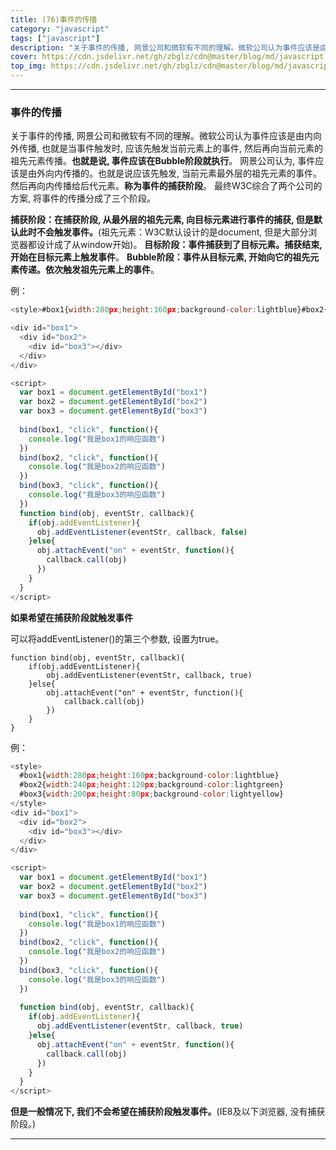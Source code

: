 ```yaml
---
title: (76)事件的传播
category: "javascript"
tags: ["javascript"]
description: "关于事件的传播, 网景公司和微软有不同的理解。微软公司认为事件应该是由内向外传播。网景公司认为, 事件应该是由外向内传播的。"
cover: https://cdn.jsdelivr.net/gh/zbglz/cdn@master/blog/md/javascript.svg
top_img: https://cdn.jsdelivr.net/gh/zbglz/cdn@master/blog/md/javascript.svg
---
```


***

### 事件的传播

关于事件的传播, 网景公司和微软有不同的理解。微软公司认为事件应该是由内向外传播, 也就是当事件触发时, 应该先触发当前元素上的事件, 然后再向当前元素的祖先元素传播。**也就是说, 事件应该在Bubble阶段就执行**。
网景公司认为, 事件应该是由外向内传播的。也就是说应该先触发, 当前元素最外层的祖先元素的事件。然后再向内传播给后代元素。**称为事件的捕获阶段**。
最终W3C综合了两个公司的方案, 将事件的传播分成了三个阶段。

**捕获阶段：在捕获阶段, 从最外层的祖先元素, 向目标元素进行事件的捕获, 但是默认此时不会触发事件。**(祖先元素：W3C默认设计的是document, 但是大部分浏览器都设计成了从window开始)。
**目标阶段：事件捕获到了目标元素。捕获结束, 开始在目标元素上触发事件**。
**Bubble阶段：事件从目标元素, 开始向它的祖先元素传递。依次触发祖先元素上的事件**。

例：



```js js
<style>#box1{width:280px;height:160px;background-color:lightblue}#box2{width:240px;height:120px;background-color:lightgreen}#box3{width:200px;height:80px;background-color:lightyellow}</style>

<div id="box1">
  <div id="box2">
    <div id="box3"></div>
  </div>
</div>

<script>
  var box1 = document.getElementById("box1")
  var box2 = document.getElementById("box2")
  var box3 = document.getElementById("box3")
  
  bind(box1, "click", function(){
    console.log("我是box1的响应函数")
  })
  bind(box2, "click", function(){
    console.log("我是box2的响应函数")
  })
  bind(box3, "click", function(){
    console.log("我是box3的响应函数")
  })
  function bind(obj, eventStr, callback){
    if(obj.addEventListener){
      obj.addEventListener(eventStr, callback, false)
    }else{
      obj.attachEvent("on" + eventStr, function(){
        callback.call(obj)
      })
    }
  }
</script>
```



**如果希望在捕获阶段就触发事件**

可以将addEventListener()的第三个参数, 设置为true。

    function bind(obj, eventStr, callback){
        if(obj.addEventListener){
            obj.addEventListener(eventStr, callback, true)
        }else{
            obj.attachEvent("on" + eventStr, function(){
                callback.call(obj)
            })
        }
    }


例：



```js js
<style>
  #box1{width:280px;height:160px;background-color:lightblue}
  #box2{width:240px;height:120px;background-color:lightgreen}
  #box3{width:200px;height:80px;background-color:lightyellow}
</style>
<div id="box1">
  <div id="box2">
    <div id="box3"></div>
  </div>
</div>

<script>
  var box1 = document.getElementById("box1")
  var box2 = document.getElementById("box2")
  var box3 = document.getElementById("box3")
  
  bind(box1, "click", function(){
    console.log("我是box1的响应函数")
  })
  bind(box2, "click", function(){
    console.log("我是box2的响应函数")
  })
  bind(box3, "click", function(){
    console.log("我是box3的响应函数")
  })
  
  function bind(obj, eventStr, callback){
    if(obj.addEventListener){
      obj.addEventListener(eventStr, callback, true)
    }else{
      obj.attachEvent("on" + eventStr, function(){
        callback.call(obj)
      })
    }
  }
</script>
```



**但是一般情况下, 我们不会希望在捕获阶段触发事件。**(IE8及以下浏览器, 没有捕获阶段。)


***
